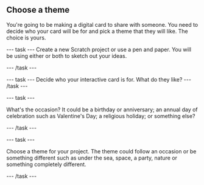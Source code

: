 ## Choose a theme
You're going to be making a digital card to share with someone. You need to decide who your card will be for and pick a theme that they will like. The choice is yours.

--- task ---
Create a new Scratch project or use a pen and paper. You will be using either or both to sketch out your ideas. 

--- /task ---

--- task ---
Decide who your interactive card is for. What do they like?
--- /task ---

--- task ---

What's the occasion?  It could be  a birthday or anniversary; an annual day of celebration such as Valentine's Day; a religious holiday; or something else?

--- /task ---

--- task ---

Choose a theme for your project. The theme could follow an occasion or be something different such as under the sea, space, a party, nature or something completely different. 

--- /task ---

